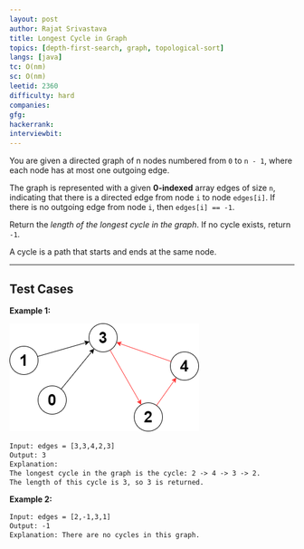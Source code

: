 ```yaml
---
layout: post
author: Rajat Srivastava
title: Longest Cycle in Graph
topics: [depth-first-search, graph, topological-sort]
langs: [java]
tc: O(nm)
sc: O(nm)
leetid: 2360
difficulty: hard
companies: 
gfg: 
hackerrank: 
interviewbit: 
---
```


You are given a directed graph of n nodes numbered from `0` to `n - 1`, where each node has at most one outgoing edge.

The graph is represented with a given **0-indexed** array edges of size `n`, indicating that there is a directed edge from node `i` to node `edges[i]`. If there is no outgoing edge from node `i`, then `edges[i] == -1`.

Return the *length of the longest cycle in the graph*. If no cycle exists, return `-1`.

A cycle is a path that starts and ends at the same node.

---

## Test Cases

**Example 1:** 

![Screenshot](assets/img/code/longest-cycle.png)
```
Input: edges = [3,3,4,2,3]
Output: 3
Explanation: 
The longest cycle in the graph is the cycle: 2 -> 4 -> 3 -> 2.
The length of this cycle is 3, so 3 is returned.
```

**Example 2:** 
```
Input: edges = [2,-1,3,1]
Output: -1
Explanation: There are no cycles in this graph.
```